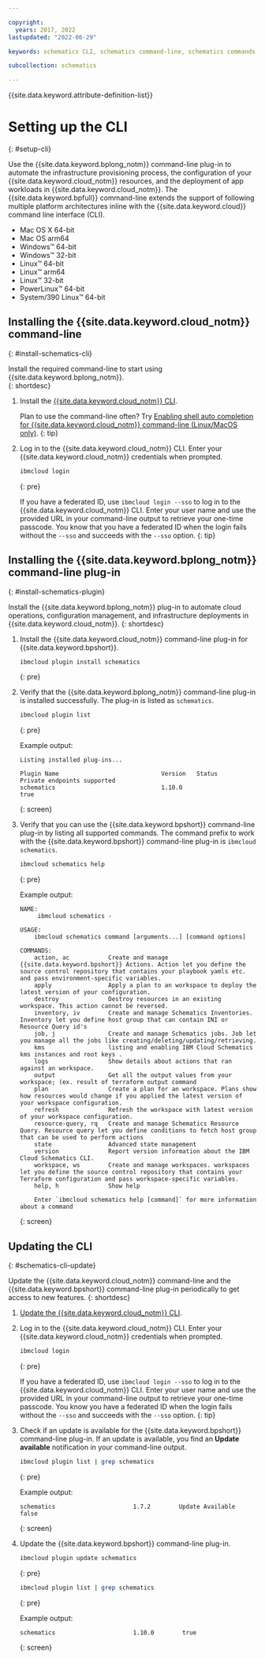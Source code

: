 ```yaml
---

copyright:
  years: 2017, 2022
lastupdated: "2022-06-29"

keywords: schematics CLI, schematics command-line, schematics commands, terraform commands, terraform CLI, setting up schematics CLI, cli

subcollection: schematics

---
```


{{site.data.keyword.attribute-definition-list}}

# Setting up the CLI 
{: #setup-cli}

Use the {{site.data.keyword.bplong_notm}} command-line plug-in to automate the infrastructure provisioning process, the configuration of your {{site.data.keyword.cloud_notm}} resources, and the deployment of app workloads in {{site.data.keyword.cloud_notm}}. The {{site.data.keyword.bpfull}} command-line extends the support of following multiple platform architectures inline with the {{site.data.keyword.cloud}} command line interface (CLI).

- Mac OS X 64-bit
- Mac OS arm64
- Windows&trade; 64-bit
- Windows&trade; 32-bit
- Linux&trade; 64-bit
- Linux&trade; arm64
- Linux&trade; 32-bit
- PowerLinux&trade; 64-bit
- System/390 Linux&trade; 64-bit


## Installing the {{site.data.keyword.cloud_notm}} command-line 
{: #install-schematics-cli}

Install the required command-line to start using {{site.data.keyword.bplong_notm}}.  
{: shortdesc}

1. Install the [{{site.data.keyword.cloud_notm}} CLI](/docs/cli?topic=cli-getting-started). 

    Plan to use the command-line often? Try [Enabling shell auto completion for {{site.data.keyword.cloud_notm}} command-line (Linux/MacOS only)](/docs/cli?topic=cli-shell-autocomplete#shell-autocomplete-linux).
    {: tip}

2. Log in to the {{site.data.keyword.cloud_notm}} CLI. Enter your {{site.data.keyword.cloud_notm}} credentials when prompted.
    ```sh
    ibmcloud login
    ```
    {: pre}

    If you have a federated ID, use `ibmcloud login --sso` to log in to the {{site.data.keyword.cloud_notm}} CLI. Enter your user name and use the provided URL in your command-line output to retrieve your one-time passcode. You know that you have a federated ID when the login fails without the `--sso` and succeeds with the `--sso` option.
    {: tip}

## Installing the {{site.data.keyword.bplong_notm}} command-line plug-in
{: #install-schematics-plugin}

Install the {{site.data.keyword.bplong_notm}} plug-in to automate cloud operations, configuration management, and infrastructure deployments in {{site.data.keyword.cloud_notm}}. 
{: shortdesc}

1. Install the {{site.data.keyword.cloud_notm}} command-line plug-in for {{site.data.keyword.bpshort}}.
    ```sh
    ibmcloud plugin install schematics
    ```
    {: pre}

2. Verify that the {{site.data.keyword.bplong_notm}} command-line plug-in is installed successfully. The plug-in is listed as `schematics`.
    ```sh
    ibmcloud plugin list
    ```
    {: pre}

    Example output:

    ```text
    Listing installed plug-ins...

    Plugin Name                             Version   Status             Private endpoints supported   
    schematics                              1.10.0                        true  
    ```
    {: screen}

3. Verify that you can use the {{site.data.keyword.bpshort}} command-line plug-in by listing all supported commands. The command prefix to work with the {{site.data.keyword.bpshort}} command-line plug-in is `ibmcloud schematics`. 
    ```sh
    ibmcloud schematics help
    ```
    {: pre}

    Example output: 
    ```text
    NAME:
         ibmcloud schematics - 

    USAGE:
        ibmcloud schematics command [arguments...] [command options]

    COMMANDS:
        action, ac           Create and manage {{site.data.keyword.bpshort}} Actions. Action let you define the source control repository that contains your playbook yamls etc. and pass environment-specific variables.
        apply                Apply a plan to an workspace to deploy the latest version of your configuration.
        destroy              Destroy resources in an existing workspace. This action cannot be reversed.
        inventory, iv        Create and manage Schematics Inventories. Inventory let you define host group that can contain INI or Resource Query id's
        job, j               Create and manage Schematics jobs. Job let you manage all the jobs like creating/deleting/updating/retrieving.
        kms                  listing and enabling IBM Cloud Schematics kms instances and root keys .
        logs                 Show details about actions that ran against an workspace.
        output               Get all the output values from your workspace; (ex. result of terraform output command
        plan                 Create a plan for an workspace. Plans show how resources would change if you applied the latest version of your workspace configuration.
        refresh              Refresh the workspace with latest version of your workspace configuration.
        resource-query, rq   Create and manage Schematics Resource Query. Resource query let you define conditions to fetch host group that can be used to perform actions
        state                Advanced state management
        version              Report version information about the IBM Cloud Schematics CLI.
        workspace, ws        Create and manage workspaces. workspaces let you define the source control repository that contains your Terraform configuration and pass workspace-specific variables.
        help, h              Show help

        Enter `ibmcloud schematics help [command]` for more information about a command

    ```
    {: screen}

## Updating the CLI
{: #schematics-cli-update}

Update the {{site.data.keyword.cloud_notm}} command-line and the {{site.data.keyword.bpshort}} command-line plug-in periodically to get access to new features. 
{: shortdesc}

1. [Update the {{site.data.keyword.cloud_notm}} CLI](/docs/cli?topic=cli-install-ibmcloud-cli#update-ibmcloud-cli). 

2. Log in to the {{site.data.keyword.cloud_notm}} CLI. Enter your {{site.data.keyword.cloud_notm}} credentials when prompted.

    ```sh
    ibmcloud login
    ```
    {: pre}

    If you have a federated ID, use `ibmcloud login --sso` to log in to the {{site.data.keyword.cloud_notm}} CLI. Enter your user name and use the provided URL in your command-line output to retrieve your one-time passcode. You know you have a federated ID when the login fails without the `--sso` and succeeds with the `--sso` option.
    {: tip}

3. Check if an update is available for the {{site.data.keyword.bpshort}} command-line plug-in. If an update is available, you find an **Update available** notification in your command-line output. 
    ```sh
    ibmcloud plugin list | grep schematics
    ```
    {: pre}

    Example output: 

    ```text
    schematics                      1.7.2        Update Available           false
    ```
    {: screen}

4. Update the {{site.data.keyword.bpshort}} command-line plug-in. 

    ```sh
    ibmcloud plugin update schematics
    ```
    {: pre}

    ```sh
    ibmcloud plugin list | grep schematics
    ```
    {: pre}

    Example output: 

    ```text
    schematics                      1.10.0        true
    ```
    {: screen}


